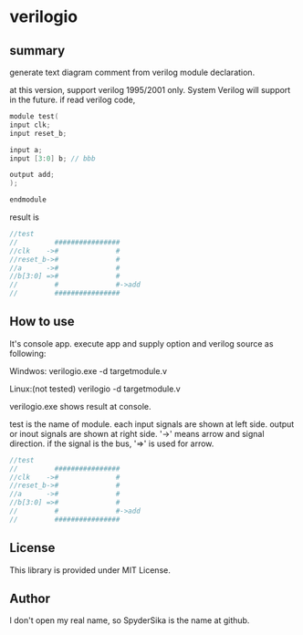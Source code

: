 # verilogio

## summary
generate text diagram comment from verilog module declaration.<p>
at this version, support verilog 1995/2001 only. System Verilog will support in the future.
if read verilog code,
```C
module test(
input clk;
input reset_b;

input a;
input [3:0] b; // bbb

output add;
);

endmodule
```

result is
```c
//test
//         ################
//clk    ->#              #
//reset_b->#              #
//a      ->#              #
//b[3:0] =>#              #
//         #              #->add
//         ################
```

## How to use
It's console app. execute app and supply option and verilog source as following:

Windwos:
verilogio.exe -d targetmodule.v

Linux:(not tested)
verilogio -d targetmodule.v

verilogio.exe shows result at console.

test is the name of module.
each input signals are shown at left side.
output or inout signals are shown at right side.
'->' means arrow and signal direction.
if the signal is the bus, '=>' is used for arrow.

```c
//test
//         ################
//clk    ->#              #
//reset_b->#              #
//a      ->#              #
//b[3:0] =>#              #
//         #              #->add
//         ################
```

## License
This library is provided under MIT License.

## Author
I don't open my real name, so SpyderSika is the name at github.

